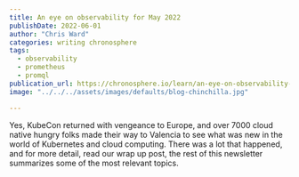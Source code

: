 ```yaml
---
title: An eye on observability for May 2022
publishDate: 2022-06-01
author: "Chris Ward"
categories: writing chronosphere
tags: 
  - observability
  - prometheus
  - promql
publication_url: https://chronosphere.io/learn/an-eye-on-observability-for-may/
image: "../../../assets/images/defaults/blog-chinchilla.jpg"

---
```

Yes, KubeCon returned with vengeance to Europe, and over 7000 cloud native hungry folks made their way to Valencia to see what was new in the world of Kubernetes and cloud computing. There was a lot that happened, and for more detail, read our wrap up post, the rest of this newsletter summarizes some of the most relevant topics.